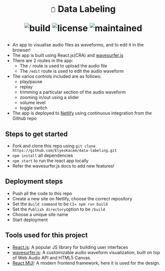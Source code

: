 <h1 align="center">
<svg xmlns="http://www.w3.org/2000/svg" width="16" height="16" fill="currentColor" class="bi bi-clipboard2" viewBox="0 0 16 16">
  <path d="M3.5 2a.5.5 0 0 0-.5.5v12a.5.5 0 0 0 .5.5h9a.5.5 0 0 0 .5-.5v-12a.5.5 0 0 0-.5-.5H12a.5.5 0 0 1 0-1h.5A1.5 1.5 0 0 1 14 2.5v12a1.5 1.5 0 0 1-1.5 1.5h-9A1.5 1.5 0 0 1 2 14.5v-12A1.5 1.5 0 0 1 3.5 1H4a.5.5 0 0 1 0 1h-.5Z"/>
  <path d="M10 .5a.5.5 0 0 0-.5-.5h-3a.5.5 0 0 0-.5.5.5.5 0 0 1-.5.5.5.5 0 0 0-.5.5V2a.5.5 0 0 0 .5.5h5A.5.5 0 0 0 11 2v-.5a.5.5 0 0 0-.5-.5.5.5 0 0 1-.5-.5Z"/>
</svg>
Data Labeling
<p align='center'>
<img src='https://img.shields.io/netlify/69141fdb-6979-491a-af61-1852fe23b2b1?style=flat-square' alt='build'>
<img src='https://img.shields.io/github/license/Rajatm544/react-audio-editor?style=flat-square' alt='license'>
<img src='https://img.shields.io/badge/PRs-welcome-brightgreen.svg?style=flat-square' alt='maintained'>
</p>
	
</h1>

-   An app to visualise audio files as waveforms, and to edit it in the browser!
-   The app is built using React.js(CRA) and [wavesurfer.js](https://wavesurfer-js.org/)
-   There are 2 routes in the app:
    -   The `/` route is used to upload the audio file
    -   The `/edit` route is used to edit the audio waveform
-   The varios controls included are as follows:
    -   play/pause
    -   replay
    -   trimming a particular section of the audio waveform
    -   zooming in/out using a slider
    -   volume level
    -   toggle switch
-   The app is deployed to [Netlify](https://www.netlify.com/) using continuous integration from the Github repo

## Steps to get started

-   Fork and clone this repo using `git clone https://github.com/ElyesKacem/data-labeling.git`
-   `npm install` all dependencies
-   `npm start` to run the react app locally
-   Refer the wavesurfer.js docs to add new features!

## Deployment steps

-   Push all the code to this repo
-   Create a new site on Netlify, choose the correct repository
-   Set the `Build command` to be `CI= npm run build`
-   Set the `Publish directory`option to be `/build`
-   Choose a unique site name
-   Start deployment

## Tools used for this project

-   [React.js](https://reactjs.org/): A popular JS library for building user interfaces
-   [wavesurfer.js](https://wavesurfer-js.org/): A customizable audio waveform visualization, built on top of Web Audio API and HTML5 Canvas.
-   [React MUI](https://materializecss.com/): A modern frontend framework, here it is used for the design.
